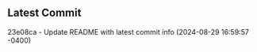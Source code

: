 
## Latest Commit
23e08ca - Update README with latest commit info (2024-08-29 16:59:57 -0400) <Yunxi-Zhou>
